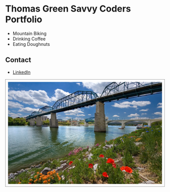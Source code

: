 # Thomas Green Savvy Coders Portfolio
* Mountain Biking
* Drinking Coffee
* Eating Doughnuts

## Contact 

* [LinkedIn](https://www.linkedin.com/in/thomas-green-09768a76/)


![alt text](/img/bridge.jpg "bridge")